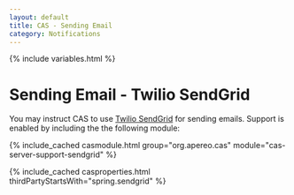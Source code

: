 ```yaml
---
layout: default
title: CAS - Sending Email
category: Notifications
---
```


{% include variables.html %}

# Sending Email - Twilio SendGrid
   
You may instruct CAS to use [Twilio SendGrid](https://sendgrid.com/) for sending emails.
Support is enabled by including the the following module:

{% include_cached casmodule.html group="org.apereo.cas" module="cas-server-support-sendgrid" %}

{% include_cached casproperties.html thirdPartyStartsWith="spring.sendgrid" %}
